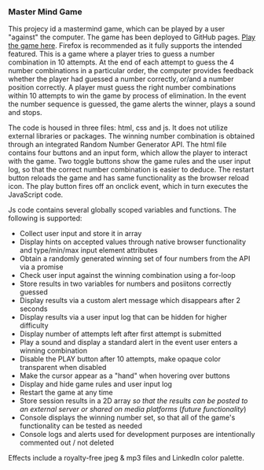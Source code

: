 ### Master Mind Game

This projecy id a mastermind game, which can be played by a user "against" the computer.
The game has been deployed to GitHub pages. [Play the game here](https://nataliagourova.github.io/MasterMindGame/). Firefox is recommended as it fully supports the intended featured.
This is a game where a player tries to guess a number combination in 10 attempts. At the end of each attempt to guess the 4 number combinations in a particular order, the computer provides feedback whether the player had guessed a number correctly, or/and a number position correctly. A player must guess the right number combinations within 10 attempts to win the game by process of elimination.
In the event the number sequence is guessed, the game alerts the winner, plays a sound and stops.

The code is housed in three files: html, css and js. It does not utilize external libraries or packages. 
The winning number combination is obtained through an integrated Random Number Generator API. 
The html file contains four buttons and an input form, which allow the player to interact with the game. Two toggle buttons show the game rules and the user input log, so that the correct number combination is easier to deduce. The restart button reloads the game  and has same functionality as the browser reload icon. The play button fires off an onclick event, which in turn executes the JavaScript code.

Js code contains several globally scoped variables and functions. 
The following is supported:
* Collect user input and store it in array
* Display hints on accepted values through native browser functionality and type/min/max input element attributes
* Obtain a randomly generated winning set of four numbers from the API via a promise
* Check user input against the winning combination using a for-loop
* Store results in two variables for numbers and posiitons correctly guessed
* Display results via a custom alert message which disappears after 2 seconds
* Display results via a user input log that can be hidden for higher difficulty
* Display number of attempts left after first attempt is submitted
* Play a sound and display a standard alert in the event user enters a winning combination
* Disable the PLAY button after 10 attempts, make opaque color transparent when disabled
* Make the cursor appear as a "hand" when hovering over buttons
* Display and hide game rules and user input log
* Restart the game at any time
* Store session results in a 2D array *so that the results can be posted to an external server or shared on media platforms* (*future functionality*)
* Console displays the winning number set, so that all of the game's functionality can be tested as needed
* Console logs and alerts used for development purposes are intentionally commented out / not deleted

Effects include a royalty-free jpeg & mp3 files and LinkedIn color palette.

